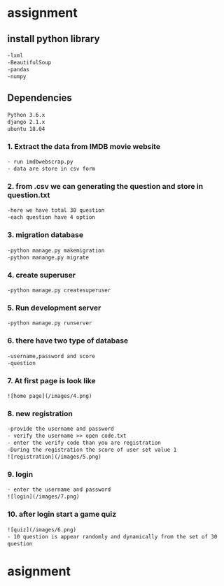 # assignment

## install python library
	-lxml
	-BeautifulSoup
	-pandas
	-numpy
## Dependencies
	Python 3.6.x
	django 2.1.x
	ubuntu 18.04
### 1. Extract the data from IMDB movie website 
	- run imdbwebscrap.py
	- data are store in csv form 
### 2. from .csv we can generating the question and store in question.txt
	-here we have total 30 question
	-each question have 4 option 
### 3. migration database
	-python manage.py makemigration
	-python manange.py migrate
### 4. create superuser
	-python manage.py createsuperuser
### 5. Run development server
	-python manage.py runserver
### 6. there have two type of database
	-username,password and score 
	-question
### 7. At first page is look like 
	![home page](/images/4.png)
### 8. new registration 
	-provide the username and password
	- verify the username >> open code.txt 
	- enter the verify code than you are registration
	-During the registration the score of user set value 1 
	![registration](/images/5.png)
### 9. login 
	- enter the username and password
	![login](/images/7.png)
### 10. after login start a game quiz
	![quiz](/images/6.png)
	- 10 question is appear randomly and dynamically from the set of 30 question
	



# asignment
